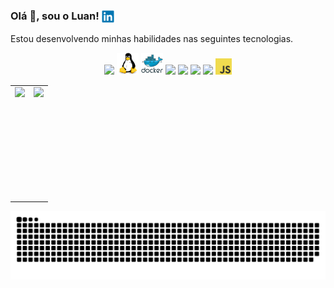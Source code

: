 ### Olá 👋, sou o Luan! <a href="https://www.linkedin.com/in/luan-carlos/" target="_blank"><img align="center" alt="Luan Carlos | Linkedin" width="20px" src="https://raw.githubusercontent.com/devicons/devicon/40cd6bc89a299dc50ac289f8e3b071d0dff49d9c/icons/linkedin/linkedin-original.svg"></a>

<p>Estou desenvolvendo minhas habilidades nas seguintes tecnologias.</p>

<p align="center">
<code><img height="35" src="https://github.com/luancarlos021/luancarlos021/assets/18739286/70fdb20b-aa88-4802-8e5c-da371605f09f"></code> <!--DevOps-->
<code><img height="35" src="https://raw.githubusercontent.com/devicons/devicon/40cd6bc89a299dc50ac289f8e3b071d0dff49d9c/icons/linux/linux-original.svg"></code> <!--Linux-->
<code><img height="35" src="https://raw.githubusercontent.com/devicons/devicon/40cd6bc89a299dc50ac289f8e3b071d0dff49d9c/icons/docker/docker-original-wordmark.svg"></code> <!--Docker-->
<code><img height="35" src="https://github.com/luancarlos021/luancarlos021/assets/18739286/89f2c94a-0625-4e2b-a8a9-e3f519b5b9e1"></code> <!--K8s-->
<code><img height="35" src="https://github.com/luancarlos021/luancarlos021/assets/18739286/57de165a-dbfe-453a-9727-743360ed0d25"></code> <!--AWS-->
<code><img height="35" src="https://github.com/luancarlos021/luancarlos021/assets/18739286/d952e129-ac38-4423-bcd6-73615d480c80"></code> <!--Terraform-->
<code><img height="35" src="https://user-images.githubusercontent.com/18739286/143236238-af6b0d3a-c843-45b9-a539-e25eb52ffeb0.png"></code> <!--Python-->
<code><img height="26" src="https://raw.githubusercontent.com/github/explore/80688e429a7d4ef2fca1e82350fe8e3517d3494d/topics/javascript/javascript.png"></code> <!--JS-->
<!-- <code><img height="35" src="https://raw.githubusercontent.com/github/explore/80688e429a7d4ef2fca1e82350fe8e3517d3494d/topics/nodejs/nodejs.png"></code> <!--Node-->
<center>
  <table style="overflow:auto">
    <tr>
      <td>
          <img height="180em" align="right" 
               src="https://github-readme-stats.vercel.app/api?username=luancarlos021&include_all_commits=true&count_private=true&hide=issues,contribs&show_icons=true&theme=tokyonight" />
      </td>
      <td>
          <img height="180em" align="left" 
               src="https://github-readme-stats.vercel.app/api/top-langs/?username=luancarlos021&langs_count=6&layout=compact&theme=tokyonight" />
        </td>
    </tr>
  </table> 
</center>

<picture>
  <source media="(prefers-color-scheme: dark)" srcset="https://github.com/luancarlos021/luancarlos021/blob/output/github-contribution-grid-snake-dark.svg">
  <source media="(prefers-color-scheme: light)" srcset="https://github.com/luancarlos021/luancarlos021/blob/output/github-contribution-grid-snake.svg">
  <img alt="github contribution grid snake animation" src="https://github.com/luancarlos021/luancarlos021/blob/output/github-contribution-grid-snake.svg">
</picture>

<!--![Snake animation](https://github.com/luancarlos021/luancarlos021/blob/output/github-contribution-grid-snake.svg)-->
<!--
**luancarlos021/luancarlos021** is a ✨ _special_ ✨ repository because its `README.md` (this file) appears on your GitHub profile.

Here are some ideas to get you started:

- 🔭 I’m currently working on ...
- 🌱 I’m currently learning ...
- 👯 I’m looking to collaborate on ...
- 🤔 I’m looking for help with ...
- 💬 Ask me about ...
- 📫 How to reach me: ...
- 😄 Pronouns: ...
- ⚡ Fun fact: ...
-->
